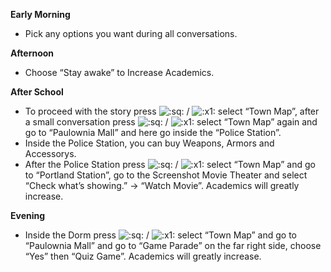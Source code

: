 **Early Morning**

- Pick any options you want during all conversations.

**Afternoon**

- Choose “Stay awake” to Increase Academics.

**After School**

- To proceed with the story press ![:sq:](/assets/square.png) / ![:x1:](/assets/x1.png) select “Town Map”, after a small conversation press ![:sq:](/assets/square.png) / ![:x1:](/assets/x1.png) select “Town Map” again and go to “Paulownia Mall” and here go inside the “Police Station”.
- Inside the Police Station, you can buy Weapons, Armors and Accessorys.
- After the Police Station press ![:sq:](/assets/square.png) / ![:x1:](/assets/x1.png) select “Town Map” and go to “Portland Station”, go to the Screenshot Movie Theater and select “Check what’s showing.” -> “Watch Movie”. Academics will greatly increase.

**Evening**

- Inside the Dorm press ![:sq:](/assets/square.png) / ![:x1:](/assets/x1.png) select “Town Map” and go to “Paulownia Mall” and go to “Game Parade” on the far right side, choose “Yes” then “Quiz Game”. Academics will greatly increase.

